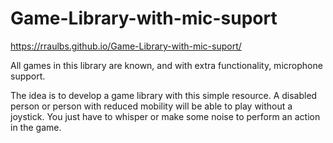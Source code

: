 # Game-Library-with-mic-suport

 https://rraulbs.github.io/Game-Library-with-mic-suport/

All games in this library are known, and with extra functionality, microphone support.

The idea is to develop a game library with this simple resource. 
A disabled person or person with reduced mobility will be able to play without a joystick. 
You just have to whisper or make some noise to perform an action in the game.

